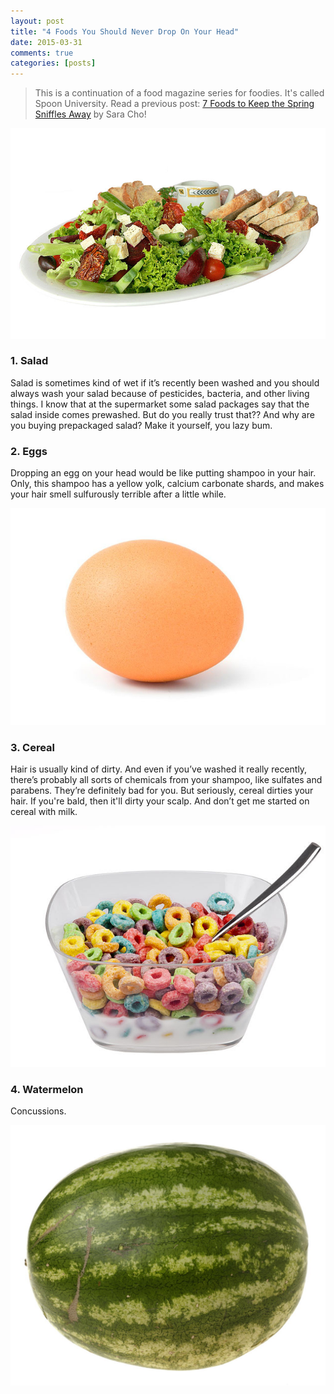 ```yaml
---
layout: post
title: "4 Foods You Should Never Drop On Your Head"
date: 2015-03-31
comments: true
categories: [posts]
---
```


>This is a continuation of a food magazine series for foodies. It's called Spoon University. 
>Read a previous post: [7 Foods to Keep the Spring Sniffles Away][1] by Sara Cho!


![Salad](/images/salad.jpg)

### 1. Salad

Salad is sometimes kind of wet if it’s recently been washed and you should always wash your salad because of pesticides, bacteria, and other living things. I know that at the supermarket some salad packages say that the salad inside comes prewashed. But do you really trust that?? And why are you buying prepackaged salad? Make it yourself, you lazy bum.



### 2. Eggs

Dropping an egg on your head would be like putting shampoo in your hair. Only, this shampoo has a yellow yolk, calcium carbonate shards, and makes your hair smell sulfurously terrible after a little while. 

![Eggs](/images/brownegg2.jpg)


### 3. Cereal

Hair is usually kind of dirty. And even if you’ve washed it really recently, there’s probably all sorts of chemicals from your shampoo, like sulfates and parabens. They’re definitely bad for you. But seriously, cereal dirties your hair. If you're bald, then it'll dirty your scalp. And don’t get me started on cereal with milk. 

![Cereal](/images/cereal.jpg)


### 4. Watermelon

Concussions.

![Watermelon](/images/Watermelon.jpg)

[1]: http://yale.spoonuniversity.com/2015/03/25/seven-foods-to-keep-the-spring-sniffles-away/